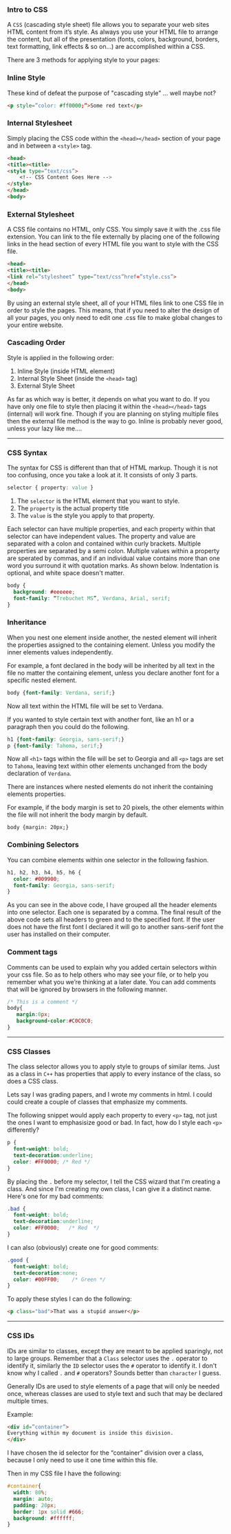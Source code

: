 ### Intro to CSS
A `CSS` (cascading style sheet) file allows you to separate your web sites HTML content from it’s style. 
As always you use your HTML file to arrange the content, but all of the presentation (fonts, colors, 
background, borders, text formatting, link effects & so on…) are accomplished within a CSS.

There are 3 methods for applying style to your pages:

### Inline Style
These kind of defeat the purpose of "cascading style" ... well maybe not?

```html
<p style=”color: #ff0000;”>Some red text</p>
```

### Internal Stylesheet
Simply placing the CSS code within the `<head></head>` section of your page and in between a `<style>` tag.

```html
<head>
<title><title>
<style type=”text/css”>
    <!-- CSS Content Goes Here -->
</style>
</head>
<body>
```

### External Stylesheet
A CSS file contains no HTML, only CSS. You simply save it with the .css file extension. You can link to the file 
externally by placing one of the following links in the head section of every HTML file you want to style with the CSS file.

```html
<head>
<title><title>
<link rel=”stylesheet” type=”text/css”href=”style.css”>
</head>
<body>
```

By using an external style sheet, all of your HTML files link to one CSS file in order to style the pages. 
This means, that if you need to alter the design of all your pages, you only need to edit one .css file to make 
global changes to your entire website.


### Cascading Order

Style is applied in the following order:

1. Inline Style (inside HTML element)
2. Internal Style Sheet (inside the `<head>` tag)
3. External Style Sheet

As far as which way is better, it depends on what you want to do. If you have only one file to style then placing it 
within the `<head></head>` tags (internal) will work fine. Though if you are planning on styling multiple files then the
external file method is the way to go. Inline is probably never good, unless your lazy like me....

-----

### CSS Syntax
The syntax for CSS is different than that of HTML markup. Though it is not too confusing, once you take a look at it. It consists of only 3 parts.

```css
selector { property: value }
```

1. The `selector` is the HTML element that you want to style. 
2. The `property` is the actual property title
3. The `value` is the style you apply to that property.

Each selector can have multiple properties, and each property within that selector can have independent values. The property and value are separated with a colon and contained within curly brackets. Multiple properties are separated by a semi colon. Multiple values within a property are sperated by commas, and if an individual value contains more than one word you surround it with quotation marks. As shown below. Indentation is optional, and white space doesn't matter.

```css
body {
  background: #eeeeee;
  font-family: “Trebuchet MS”, Verdana, Arial, serif;
}
```

### Inheritance
When you nest one element inside another, the nested element will inherit the properties assigned to the containing element. Unless you modify the inner elements values independently.

For example, a font declared in the body will be inherited by all text in the file no matter the containing element, unless you declare another font for a specific nested element.

```css
body {font-family: Verdana, serif;}
```

Now all text within the HTML file will be set to Verdana.

If you wanted to style certain text with another font, like an h1 or a paragraph then you could do the following.

```css
h1 {font-family: Georgia, sans-serif;}
p {font-family: Tahoma, serif;}
```

Now all `<h1>` tags within the file will be set to Georgia and all `<p>` tags are set to `Tahoma`, leaving text within other elements unchanged from the body declaration of `Verdana`.

There are instances where nested elements do not inherit the containing elements properties.

For example, if the body margin is set to 20 pixels, the other elements within the file will not inherit the body margin by default.

```
body {margin: 20px;}
```

### Combining Selectors
You can combine elements within one selector in the following fashion.

```css
h1, h2, h3, h4, h5, h6 {
  color: #009900;
  font-family: Georgia, sans-serif;
}
```

As you can see in the above code, I have grouped all the header elements into one selector. Each one is separated by a comma. The final result of the above code sets all headers to green and to the specified font. If the user does not have the first font I declared it will go to another sans-serif font the user has installed on their computer.


### Comment tags
Comments can be used to explain why you added certain selectors within your css file. So as to help others who may see your file, or to help you remember what you we’re thinking at a later date. You can add comments that will be ignored by browsers in the following manner.

```css
/* This is a comment */
body{
   margin:0px;
   background-color:#C0C0C0;
}
```

-----

### CSS Classes

The class selector allows you to apply style to groups of similar items. Just as a class in `C++` has properties that apply to every instance of the class, so does a CSS class.

Lets say I was grading papers, and I wrote my comments in html. I could could create a couple of classes that emphasize my comments.

The following snippet would apply each property to every `<p>` tag, not just the ones I want to emphasisize good or bad. In fact, how do I style each `<p>` differently? 

```css
p { 
  font-weight: bold;
  text-decoration:underline;
  color: #FF0000; /* Red */
}
```

By placing the `.` before my selector, I tell the CSS wizard that I'm creating a class. And since I'm creating my own class, I can give it a distinct name. Here's one for my bad comments:

```css
.bad { 
  font-weight: bold;
  text-decoration:underline;
  color: #FF0000;   /* Red  */
}
```

I can also (obviously) create one for good comments:

```css
.good { 
  font-weight: bold;
  text-decoration:none;
  color: #00FF00;    /* Green */
}
```

To apply these styles I can do the following:

```html
<p class="bad">That was a stupid answer</p>
```
-----

### CSS IDs
IDs are similar to classes, except they are meant to be applied sparingly, not to large groups. Remember that a `Class` selector uses the `.` operator to identify it, similarly the `ID` selector uses the `#` operator  to identify it. I don't know why I called `.` and `#` operators? Sounds better than `character` I guess. 

Generally IDs are used to style elements of a page that will only be needed once, whereas classes are used to style text and such that may be declared multiple times.

Example:

```html
<div id=”container”>
Everything within my document is inside this division.
</div>
```

I have chosen the id selector for the “container” division over a class, because I only need to use it one time within this file.

Then in my CSS file I have the following:

```css
#container{ 
  width: 80%;
  margin: auto;
  padding: 20px;
  border: 1px solid #666;
  background: #ffffff;
}
```
